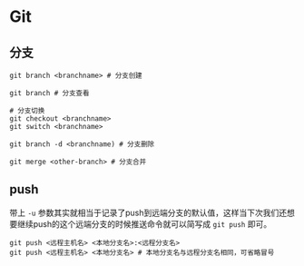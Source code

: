 # Git

## 分支

```shell
git branch <branchname> # 分支创建

git branch # 分支查看

# 分支切换
git checkout <branchname>
git switch <branchname>

git branch -d <branchname) # 分支删除

git merge <other-branch> # 分支合并
```

## push

带上 `-u` 参数其实就相当于记录了push到远端分支的默认值，这样当下次我们还想要继续push的这个远端分支的时候推送命令就可以简写成 `git push` 即可。

```shell
git push <远程主机名> <本地分支名>:<远程分支名>
git push <远程主机名> <本地分支名> # 本地分支名与远程分支名相同，可省略冒号
```

